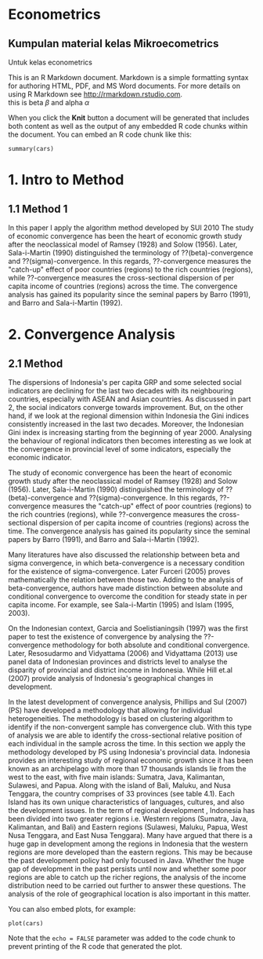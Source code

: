 # Econometrics
## Kumpulan material kelas Mikroecometrics


Untuk kelas econometrics

This is an R Markdown document. Markdown is a simple formatting syntax for authoring HTML, PDF, and MS Word documents. For more details on using R Markdown see <http://rmarkdown.rstudio.com>.  
this is beta $\beta$ and alpha $\alpha$

When you click the **Knit** button a document will be generated that includes both content as well as the output of any embedded R code chunks within the document. You can embed an R code chunk like this:

```{r}
summary(cars)
```
# 1. Intro to Method
## 1.1 Method 1   
In this paper I apply the algorithm method developed by SUl 2010
The study of economic convergence has been the heart of economic growth study after the neoclassical model of Ramsey (1928) and Solow (1956). Later, Sala-i-Martin (1990) distinguished the terminology of ??(beta)-convergence and ??(sigma)-convergence. In this regards, ??-convergence measures the "catch-up" effect of poor countries (regions) to the rich countries (regions), while ??-convergence measures the cross-sectional dispersion of per capita income of countries (regions) across the time. The convergence analysis has gained its popularity since the seminal papers by Barro (1991), and Barro and Sala-i-Martin (1992).
     
         
         

# 2. Convergence Analysis
## 2.1 Method


The dispersions of Indonesia's per capita GRP and some selected social indicators are declining for the last two decades with its neighbouring countries, especially with ASEAN and Asian countries. As discussed in part 2, the social indicators converge towards improvement. But, on the other hand, if we look at the regional dimension within Indonesia the Gini indices consistently increased in the last two decades. Moreover, the Indonesian Gini index is increasing starting from the beginning of year 2000. 
Analysing the behaviour of regional indicators then becomes interesting as we look at the convergence in provincial level of some indicators, especially the economic indicator.

The study of economic convergence has been the heart of economic growth study after the neoclassical model of Ramsey (1928) and Solow (1956). Later, Sala-i-Martin (1990) distinguished the terminology of ??(beta)-convergence and ??(sigma)-convergence. In this regards, ??-convergence measures the "catch-up" effect of poor countries (regions) to the rich countries (regions), while ??-convergence measures the cross-sectional dispersion of per capita income of countries (regions) across the time. The convergence analysis has gained its popularity since the seminal papers by Barro (1991), and Barro and Sala-i-Martin (1992).

Many literatures have also discussed the relationship between beta and sigma convergence, in which beta-convergence is a necessary condition for the existence of sigma-convergence. Later Furceri (2005) proves mathematically the relation between those two. Adding to the analysis of beta-convergence, authors have made distinction between absolute and conditional convergence to overcome the condition for steady state in per capita income. For example, see Sala-i-Martin (1995) and Islam (1995, 2003). 

On the Indonesian context, Garcia and Soelistianingsih (1997) was the first paper to test the existence of convergence by analysing the ??-convergence methodology for both absolute and conditional convergence. Later, Resosudarmo and Vidyattama (2006) and Vidyattama (2013) use panel data of Indonesian provinces and districts level to analyse the disparity of provincial and district income in Indonesia. While Hill et.al (2007) provide analysis of Indonesia's geographical changes in development.

In the latest development of convergence analysis, Phillips and Sul (2007) (PS) have developed a methodology that allowing for individual heterogeneities. The methodology is based on clustering algorithm to identify if the non-convergent sample has convergence club. With this type of analysis we are able to identify the cross-sectional relative position of each individual in the sample across the time.
In this section we apply the methodology developed by PS using Indonesia's provincial data. Indonesia provides an interesting study of regional economic growth since it has been known as an archipelago with more than 17 thousands islands lie from the west to the east, with five main islands: Sumatra, Java, Kalimantan, Sulawesi, and Papua. Along with the island of Bali, Maluku, and Nusa Tenggara, the country comprises of 33 provinces (see table 4.1).  Each Island has its own unique characteristics of languages, cultures, and also the development issues. 
In the term of regional development , Indonesia has been divided into two greater regions i.e. Western regions (Sumatra, Java, Kalimantan, and Bali) and Eastern regions (Sulawesi, Maluku, Papua, West Nusa Tenggara, and East Nusa Tenggara). Many have argued that there is a huge gap in development among the regions in Indonesia that the western regions are more developed than the eastern regions. This may be because the past development policy had only focused in Java. 
Whether the huge gap of development in the past persists until now and whether some poor regions are able to catch up the richer regions, the analysis of the income distribution need to be carried out further to answer these questions. The analysis of the role of geographical location is also important in this matter.


You can also embed plots, for example:

```{r, echo=FALSE}
plot(cars)
```

Note that the `echo = FALSE` parameter was added to the code chunk to prevent printing of the R code that generated the plot.

